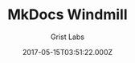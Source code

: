 ---
title: MkDocs Windmill
github: https://github.com/gristlabs/mkdocs-windmill
demo: https://gristlabs.github.io/mkdocs-windmill/
author: Grist Labs
ssg:
  - MkDocs
cms:
  - Markdown
date: 2017-05-15T03:51:22.000Z
description: Outstanding mkdocs theme with a focus on navigation and usability
draft: false
publish_date: '2017-05-15T03:51:22Z'
update_date: '2022-03-11T19:50:40Z'
github_star: 84
github_fork: 63
---